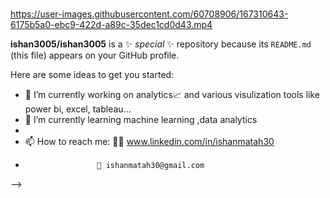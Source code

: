 ### 

https://user-images.githubusercontent.com/60708906/167310643-6175b5a0-ebc9-422d-a89c-35dec1cd0d43.mp4



**ishan3005/ishan3005** is a ✨ _special_ ✨ repository because its `README.md` (this file) appears on your GitHub profile.

Here are some ideas to get you started:

- 🔭 I’m currently working on analytics📈 and various visulization tools like power bi, excel, tableau...
- 🌱 I’m currently learning machine learning ,data analytics
-
- 📫 How to reach me: 👨‍🏭 www.linkedin.com/in/ishanmatah30
- 
                      📧 ishanmatah30@gmail.com

-->
